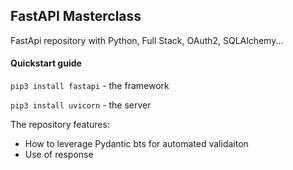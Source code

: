 ## FastAPI Masterclass
FastApi repository with Python, Full Stack, OAuth2, SQLAlchemy...

#### Quickstart guide 

```pip3 install fastapi``` - the framework

```pip3 install uvicorn``` - the server


The repository features:
- How to leverage Pydantic bts for automated validaiton
- Use of response 

